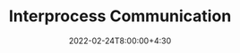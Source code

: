 ---
type: lecture
date: 2022-02-24T8:00:00+4:30
title: Interprocess Communication
tldr: "Interprocess Communication."
thumbnail: /static_files/presentations/symex.png
links:
    - url: /static_files/presentations/13_ipc.pdf
      name: slides
---